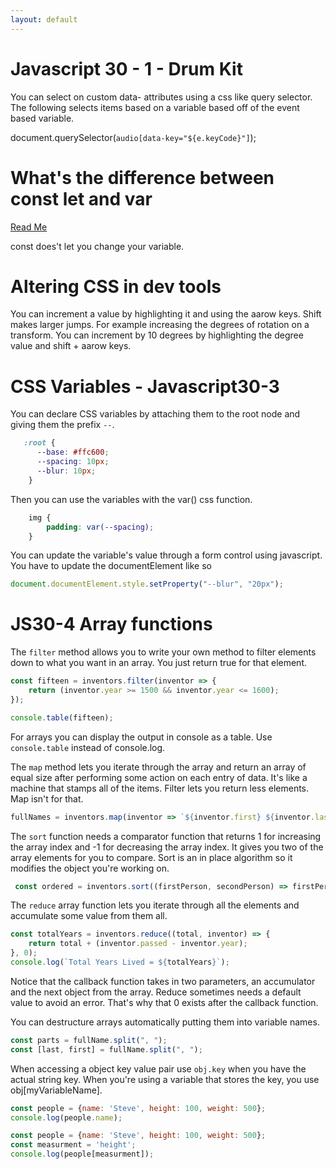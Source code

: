```yaml
---
layout: default
---
```


# Javascript 30 - 1 - Drum Kit

You can select on custom data- attributes using a css like query selector. The following selects items based on a variable based off of the event based variable.

<audio data-key="65" src="sounds/clap.wav"></audio>
document.querySelector(`audio[data-key="${e.keyCode}"]`);


# What's the difference between const let and var

[Read Me](https://medium.com/javascript-scene/javascript-es6-var-let-or-const-ba58b8dcde75)

const does't let you change your variable.

# Altering CSS in dev tools

You can increment a value by highlighting it and using the aarow keys. Shift makes larger jumps. For example increasing the degrees of rotation on a transform. You can increment by 10 degrees by highlighting the degree value and shift + aarow keys.

# CSS Variables - Javascript30-3

You can declare CSS variables by attaching them to the root node and giving them the prefix `--`.

```css
   :root {
      --base: #ffc600;
      --spacing: 10px;
      --blur: 10px;
    }
```

Then you can use the variables with the var() css function.

```css
    img {
        padding: var(--spacing);
    }
```

You can update the variable's value through a form control using javascript. You have to update the documentElement like so

```js
document.documentElement.style.setProperty("--blur", "20px");
```

# JS30-4 Array functions

The `filter` method allows you to write your own method to filter elements down to what you want in an array. You just return true for that element.

```js
const fifteen = inventors.filter(inventor => {
    return (inventor.year >= 1500 && inventor.year <= 1600);
});

console.table(fifteen);
```

For arrays you can display the output in console as a table. Use `console.table` instead of console.log.

The `map` method lets you iterate through the array and return an array of equal size after performing some action on each entry of data. It's like a machine that stamps all of the items. Filter lets you return less elements. Map isn't for that.

```js
fullNames = inventors.map(inventor => `${inventor.first} ${inventor.last}`);
```

The `sort` function needs a comparator function that returns 1 for increasing the array index and -1 for decreasing the array index. It gives you two of the array elements for you to compare. Sort is an in place algorithm so it modifies the object you're working on.

```js
 const ordered = inventors.sort((firstPerson, secondPerson) => firstPerson.year > secondPerson.year ? 1 : -1)
 ```

The `reduce` array function lets you iterate through all the elements and accumulate some value from them all.

```js
const totalYears = inventors.reduce((total, inventor) => {
    return total + (inventor.passed - inventor.year);
}, 0);
console.log(`Total Years Lived = ${totalYears}`);
```

Notice that the callback function takes in two parameters, an accumulator and the next object from the array. Reduce sometimes needs a default value to avoid an error. That's why that 0 exists after the callback function.

You can destructure arrays automatically putting them into variable names. 

```js
const parts = fullName.split(", ");
const [last, first] = fullName.split(", ");
```

When accessing a object key value pair use `obj.key` when you have the actual string key. When you're using a variable that stores the key, you use obj[myVariableName]. 

```js
const people = {name: 'Steve', height: 100, weight: 500};
console.log(people.name);

const people = {name: 'Steve', height: 100, weight: 500};
const measurment = 'height';
console.log(people[measurment]);
``` 
